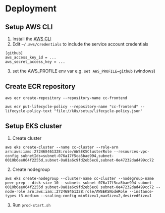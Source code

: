 # Deployment

## Setup AWS CLI

1. Install the [AWS CLI](https://aws.amazon.com/cli/)
2. Edit `~/.aws/credentials` to include the service account credentials

```
[github]
aws_access_key_id = ...
aws_secret_access_key = ...
```

3. set the AWS_PROFILE env var e.g. `set AWS_PROFILE=github` (windows)

## Create ECR repository

```
aws ecr create-repository --repository-name cc-frontend

aws ecr put-lifecycle-policy --repository-name "cc-frontend" --lifecycle-policy-text "file://k8s/setup/lifecycle-policy.json"
```

## Setup EKS cluster

1. Create cluster

```
aws eks create-cluster --name cc-cluster --role-arn arn:aws:iam::272468461328:role/AWSEKSClusterRole --resources-vpc-config subnetIds=subnet-076a17f5ca5bae994,subnet-0010b6ee064f2255d,subnet-0a81a6c9fd2eb5ec8,subnet-0e47232dad499cc72
```

2. Create nodegroup

```
aws eks create-nodegroup --cluster-name cc-cluster --nodegroup-name peer-prep --disk-size 10 --subnets subnet-076a17f5ca5bae994 subnet-0010b6ee064f2255d subnet-0a81a6c9fd2eb5ec8 subnet-0e47232dad499cc72 --node-role arn:aws:iam::272468461328:role/AWSEKSNodeRole --instance-types t3.medium --scaling-config minSize=1,maxSize=2,desiredSize=1
```

3. Run `prod-start.sh`
